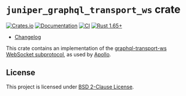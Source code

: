 `juniper_graphql_transport_ws` crate
==========================

[![Crates.io](https://img.shields.io/crates/v/juniper_graphql_transport_ws.svg?maxAge=2592000)](https://crates.io/crates/juniper_graphql_transport_ws)
[![Documentation](https://docs.rs/juniper_graphql_transport_ws/badge.svg)](https://docs.rs/juniper_graphql_transport_ws)
[![CI](https://github.com/graphql-rust/juniper/workflows/CI/badge.svg?branch=master "CI")](https://github.com/graphql-rust/juniper/actions?query=workflow%3ACI+branch%3Amaster)
[![Rust 1.65+](https://img.shields.io/badge/rustc-1.65+-lightgray.svg "Rust 1.65+")](https://blog.rust-lang.org/2022/11/03/Rust-1.65.0.html)

- [Changelog](https://github.com/graphql-rust/juniper/blob/master/juniper_graphql_transport_ws/CHANGELOG.md)

This crate contains an implementation of the [graphql-transport-ws WebSocket subprotocol], as used by [Apollo].




## License

This project is licensed under [BSD 2-Clause License](https://github.com/graphql-rust/juniper/blob/master/juniper_graphql_transport_ws/LICENSE).




[Apollo]: https://www.apollographql.com
[graphql-transport-ws WebSocket subprotocol]: https://github.com/enisdenjo/graphql-ws/blob/fbb763a662802a6a2584b0cbeb9cf1bde38158e0/PROTOCOL.md
